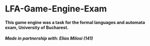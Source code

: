 # LFA-Game-Engine-Exam
#### This game engine was a task for the formal languages and automata exam, University of Bucharest.
##### Made in partnership with: Elias Milosi (141)
